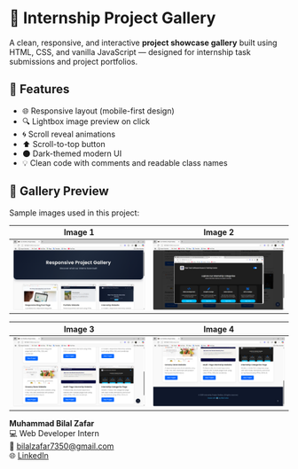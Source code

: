 # 🎨 Internship Project Gallery

A clean, responsive, and interactive **project showcase gallery** built using HTML, CSS, and vanilla JavaScript — designed for internship task submissions and project portfolios.

## 🚀 Features

- 🌐 Responsive layout (mobile-first design)
- 🔍 Lightbox image preview on click
- 🌀 Scroll reveal animations
- ⬆️ Scroll-to-top button
- 🌑 Dark-themed modern UI
- 💡 Clean code with comments and readable class names

## 📸 Gallery Preview

Sample images used in this project:

| Image 1 | Image 2 |
|--------|---------|
| ![img1](/img1.png) | ![img2](/img2.png) |

| Image 3 | Image 4 |
|--------|---------|
| ![img3](img3.png) | ![img4](/img4.png) |


**Muhammad Bilal Zafar**  
💻 Web Developer Intern  
📧 bilalzafar7350@gmail.com  
🌐 [LinkedIn](https://www.linkedin.com/in/bilal-zafar-bb2a07276/)
